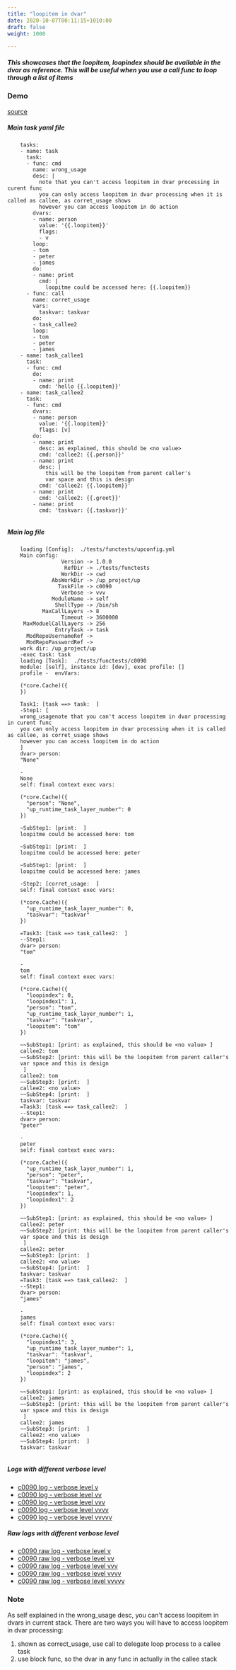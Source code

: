 ```yaml
---
title: "loopitem in dvar"
date: 2020-10-07T00:11:15+1010:00
draft: false
weight: 1000

---
```


##### This showcases that the loopitem, loopindex should be available in the dvar as reference. This will be useful when you use a call func to loop through a list of items


### Demo








[source](https://github.com/upcmd/up/blob/master/tests/functests/c0090.yml)

##### Main task yaml file
```
    tasks:
    - name: task
      task:
      - func: cmd
        name: wrong_usage
        desc: |
          note that you can't access loopitem in dvar processing in curent func
          you can only access loopitem in dvar processing when it is called as callee, as corret_usage shows
          however you can access loopitem in do action
        dvars:
        - name: person
          value: '{{.loopitem}}'
          flags:
          - v
        loop:
        - tom
        - peter
        - james
        do:
        - name: print
          cmd: |
            loopitme could be accessed here: {{.loopitem}}
      - func: call
        name: corret_usage
        vars:
          taskvar: taskvar
        do:
        - task_callee2
        loop:
        - tom
        - peter
        - james
    - name: task_callee1
      task:
      - func: cmd
        do:
        - name: print
          cmd: 'hello {{.loopitem}}'
    - name: task_callee2
      task:
      - func: cmd
        dvars:
        - name: person
          value: '{{.loopitem}}'
          flags: [v]
        do:
        - name: print
          desc: as explained, this should be <no value>
          cmd: 'callee2: {{.person}}'
        - name: print
          desc: |
            this will be the loopitem from parent caller's
            var space and this is design
          cmd: 'callee2: {{.loopitem}}'
        - name: print
          cmd: 'callee2: {{.greet}}'
        - name: print
          cmd: 'taskvar: {{.taskvar}}'
    
```
##### Main log file
```
    loading [Config]:  ./tests/functests/upconfig.yml
    Main config:
                 Version -> 1.0.0
                  RefDir -> ./tests/functests
                 WorkDir -> cwd
              AbsWorkDir -> /up_project/up
                TaskFile -> c0090
                 Verbose -> vvv
              ModuleName -> self
               ShellType -> /bin/sh
           MaxCallLayers -> 8
                 Timeout -> 3600000
     MaxModuelCallLayers -> 256
               EntryTask -> task
      ModRepoUsernameRef -> 
      ModRepoPasswordRef -> 
    work dir: /up_project/up
    -exec task: task
    loading [Task]:  ./tests/functests/c0090
    module: [self], instance id: [dev], exec profile: []
    profile -  envVars:
    
    (*core.Cache)({
    })
    
    Task1: [task ==> task:  ]
    -Step1: [
    wrong_usagenote that you can't access loopitem in dvar processing in curent func
    you can only access loopitem in dvar processing when it is called as callee, as corret_usage shows
    however you can access loopitem in do action
    ]
    dvar> person:
    "None"
    
    -
    None
    self: final context exec vars:
    
    (*core.Cache)({
      "person": "None",
      "up_runtime_task_layer_number": 0
    })
    
    ~SubStep1: [print:  ]
    loopitme could be accessed here: tom
    
    ~SubStep1: [print:  ]
    loopitme could be accessed here: peter
    
    ~SubStep1: [print:  ]
    loopitme could be accessed here: james
    
    -Step2: [corret_usage:  ]
    self: final context exec vars:
    
    (*core.Cache)({
      "up_runtime_task_layer_number": 0,
      "taskvar": "taskvar"
    })
    
    =Task3: [task ==> task_callee2:  ]
    --Step1:
    dvar> person:
    "tom"
    
    -
    tom
    self: final context exec vars:
    
    (*core.Cache)({
      "loopindex": 0,
      "loopindex1": 1,
      "person": "tom",
      "up_runtime_task_layer_number": 1,
      "taskvar": "taskvar",
      "loopitem": "tom"
    })
    
    ~~SubStep1: [print: as explained, this should be <no value> ]
    callee2: tom
    ~~SubStep2: [print: this will be the loopitem from parent caller's
    var space and this is design
     ]
    callee2: tom
    ~~SubStep3: [print:  ]
    callee2: <no value>
    ~~SubStep4: [print:  ]
    taskvar: taskvar
    =Task3: [task ==> task_callee2:  ]
    --Step1:
    dvar> person:
    "peter"
    
    -
    peter
    self: final context exec vars:
    
    (*core.Cache)({
      "up_runtime_task_layer_number": 1,
      "person": "peter",
      "taskvar": "taskvar",
      "loopitem": "peter",
      "loopindex": 1,
      "loopindex1": 2
    })
    
    ~~SubStep1: [print: as explained, this should be <no value> ]
    callee2: peter
    ~~SubStep2: [print: this will be the loopitem from parent caller's
    var space and this is design
     ]
    callee2: peter
    ~~SubStep3: [print:  ]
    callee2: <no value>
    ~~SubStep4: [print:  ]
    taskvar: taskvar
    =Task3: [task ==> task_callee2:  ]
    --Step1:
    dvar> person:
    "james"
    
    -
    james
    self: final context exec vars:
    
    (*core.Cache)({
      "loopindex1": 3,
      "up_runtime_task_layer_number": 1,
      "taskvar": "taskvar",
      "loopitem": "james",
      "person": "james",
      "loopindex": 2
    })
    
    ~~SubStep1: [print: as explained, this should be <no value> ]
    callee2: james
    ~~SubStep2: [print: this will be the loopitem from parent caller's
    var space and this is design
     ]
    callee2: james
    ~~SubStep3: [print:  ]
    callee2: <no value>
    ~~SubStep4: [print:  ]
    taskvar: taskvar
    
```


##### Logs with different verbose level
* [c0090 log - verbose level v](../../logs/c0090_v)
* [c0090 log - verbose level vv](../../logs/c0090_vv)
* [c0090 log - verbose level vvv](../../logs/c0090_vvvv)
* [c0090 log - verbose level vvvv](../../logs/c0090_vvvv)
* [c0090 log - verbose level vvvvv](../../logs/c0090_vvvvv)

##### Raw logs with different verbose level
* [c0090 raw log - verbose level v](../../reflogs/c0090_v.log)
* [c0090 raw log - verbose level vv](../../reflogs/c0090_vv.log)
* [c0090 raw log - verbose level vvv](../../reflogs/c0090_vvv.log)
* [c0090 raw log - verbose level vvvv](../../reflogs/c0090_vvvv.log)
* [c0090 raw log - verbose level vvvvv](../../reflogs/c0090_vvvvv.log)







### Note


As self explained in the wrong_usage desc, you can't access loopitem in dvars in current stack. There are two ways you will have to access loopitem in dvar processing:
1. shown as correct_usage, use call to delegate loop process to a callee task
2. use block func, so the dvar in any func in actually in the callee stack











